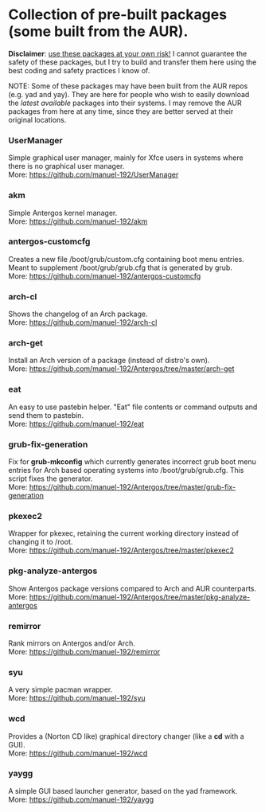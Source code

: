 # Collection of pre-built packages (some built from the AUR).

<b>Disclaimer</b>: <u>use these packages at your own risk!</u> I cannot guarantee the safety of these packages, but I try to build and transfer them here using the best coding and safety practices I know of.

NOTE: Some of these packages may have been built from the AUR repos (e.g. yad and yay). They are here for people who wish to easily download the <i>latest available</i> packages into their systems. I may remove the AUR packages from here at any time, since they are better served at their original locations.

### UserManager
Simple graphical user manager, mainly for Xfce users in systems where there is no graphical user manager.<br>
More: https://github.com/manuel-192/UserManager

### akm
Simple Antergos kernel manager.<br>
More: https://github.com/manuel-192/akm

### antergos-customcfg
Creates a new file /boot/grub/custom.cfg containing boot menu entries. Meant to supplement /boot/grub/grub.cfg that is generated by grub.<br>
More: https://github.com/manuel-192/antergos-customcfg

### arch-cl
Shows the changelog of an Arch package.<br>
More: https://github.com/manuel-192/arch-cl

### arch-get
Install an Arch version of a package (instead of distro's own).<br>
More: https://github.com/manuel-192/Antergos/tree/master/arch-get

### eat
An easy to use pastebin helper. "Eat" file contents or command outputs and send them to pastebin.<br>
More: https://github.com/manuel-192/eat

### grub-fix-generation
Fix for <b>grub-mkconfig</b> which currently generates incorrect grub boot menu entries for Arch based operating systems into /boot/grub/grub.cfg. This script fixes the generator.<br>
More: https://github.com/manuel-192/Antergos/tree/master/grub-fix-generation

### pkexec2
Wrapper for pkexec, retaining the current working directory instead of changing it to /root.<br>
More: https://github.com/manuel-192/Antergos/tree/master/pkexec2

### pkg-analyze-antergos
Show Antergos package versions compared to Arch and AUR counterparts.<br>
More: https://github.com/manuel-192/Antergos/tree/master/pkg-analyze-antergos

### remirror
Rank mirrors on Antergos and/or Arch.<br>
More: https://github.com/manuel-192/remirror

### syu
A very simple pacman wrapper.<br>
More: https://github.com/manuel-192/syu

### wcd
Provides a (Norton CD like) graphical directory changer (like a <b>cd</b> with a GUI).<br>
More: https://github.com/manuel-192/wcd

### yaygg
A simple GUI based launcher generator, based on the yad framework.<br>
More: https://github.com/manuel-192/yaygg
